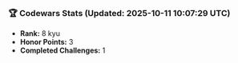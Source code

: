 ### 🏆 Codewars Stats (Updated: 2025-10-11 10:07:29 UTC)

- **Rank:** 8 kyu
- **Honor Points:** 3
- **Completed Challenges:** 1

